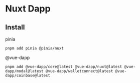 # Nuxt Dapp

## Install

pinia
```
pnpm add pinia @pinia/nuxt
```

@vue-dapp
```
pnpm add @vue-dapp/core@latest @vue-dapp/nuxt@latest @vue-dapp/modal@latest @vue-dapp/walletconnect@latest @vue-dapp/coinbase@latest
```